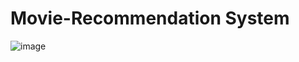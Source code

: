 # Movie-Recommendation System

![image](https://github.com/mxnuag/Movie-Recommendar/assets/95706243/a0acffdd-7acf-4df8-b437-03f8f719e81b)
